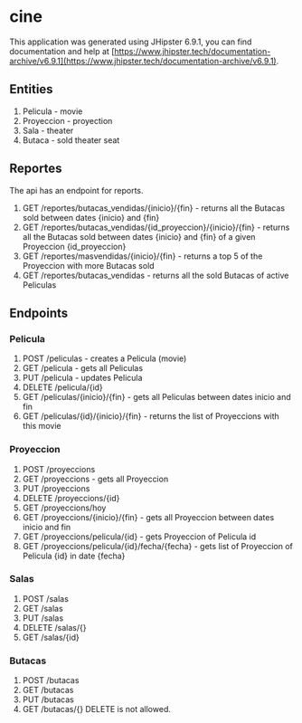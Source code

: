 # cine

This application was generated using JHipster 6.9.1, you can find documentation and help at [https://www.jhipster.tech/documentation-archive/v6.9.1](https://www.jhipster.tech/documentation-archive/v6.9.1).

## Entities

1. Pelicula - movie
3. Proyeccion - proyection
4. Sala - theater
5. Butaca - sold theater seat

## Reportes
The api has an endpoint for reports.
1. GET /reportes/butacas_vendidas/{inicio}/{fin} - returns all the Butacas sold between dates {inicio} and {fin}
2. GET /reportes/butacas_vendidas/{id_proyeccion}/{inicio}/{fin} - returns all the Butacas sold between dates {inicio} and {fin} of a given Proyeccion {id_proyeccion}
3. GET /reportes/masvendidas/{inicio}/{fin} - returns a top 5 of the Proyeccion with more Butacas sold
4. GET /reportes/butacas_vendidas - returns all the sold Butacas of active Peliculas

## Endpoints
### Pelicula
1. POST /peliculas - creates a Pelicula (movie)
2. GET /pelicula - gets all Peliculas
3. PUT /pelicula - updates Pelicula
4. DELETE /pelicula/{id}
5. GET /peliculas/{inicio}/{fin} - gets all Peliculas between dates inicio and fin
6. GET /peliculas/{id}/{inicio}/{fin} - returns the list of Proyeccions with this movie

### Proyeccion
1. POST /proyeccions
2. GET /proyeccions - gets all Proyeccion
3. PUT /proyeccions
4. DELETE /proyeccions/{id}
5. GET /proyeccions/hoy
6. GET /proyeccions/{inicio}/{fin} - gets all Proyeccion between dates inicio and fin
7. GET /proyeccions/pelicula/{id} - gets Proyeccion of Pelicula id
8. GET /proyeccions/pelicula/{id}/fecha/{fecha} - gets list of Proyeccion of Pelicula {id} in date {fecha}

### Salas
1. POST /salas
2. GET /salas
3. PUT /salas
4. DELETE /salas/{}
5. GET /salas/{id}

### Butacas
1. POST /butacas
2. GET /butacas
3. PUT /butacas
5. GET /butacas/{}
DELETE is not allowed.

